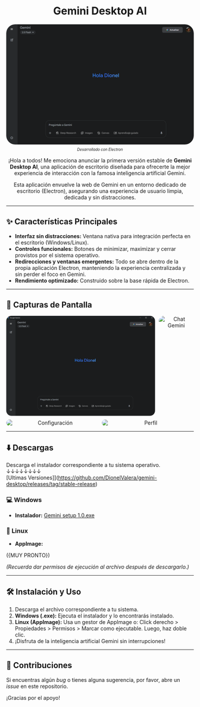 
<div align="center">

# Gemini Desktop AI

<p align="center">
        <img src=".github/branding/banner.png" alt="Gemini branding image" width="700" style="border-radius:24px;"><br>
        <i style="font-size: 10px; color: currentColor;">
            <a href="https://www.electronjs.org/" style="color: currentColor; text-decoration: none;">Desarrollado con Electron</a>
        </i>
</p>

¡Hola a todos! Me emociona anunciar la primera versión estable de **Gemini Desktop AI**, una aplicación de escritorio diseñada para ofrecerte la mejor experiencia de interacción con la famosa inteligencia artificial Gemini.

Esta aplicación envuelve la web de Gemini en un entorno dedicado de escritorio (Electron), asegurando una experiencia de usuario limpia, dedicada y sin distracciones.

</div>

---

## ✨ Características Principales

* **Interfaz sin distracciones:** Ventana nativa para integración perfecta en el escritorio (Windows/Linux).
* **Controles funcionales:** Botones de minimizar, maximizar y cerrar provistos por el sistema operativo.
* **Redirecciones y ventanas emergentes:** Todo se abre dentro de la propia aplicación Electron, manteniendo la experiencia centralizada y sin perder el foco en Gemini.
* **Rendimiento optimizado:** Construido sobre la base rápida de Electron.

---


## 📸 Capturas de Pantalla
<div align="center">
    <div style="display: flex; justify-content: center; gap: 10px; margin-bottom: 10px;">
        <img src="screenshots/home.png" alt="Home" width="400" style="border-radius:14px;" />
        <img src="screenshots/chat.png" alt="Chat Gemini" width="400" style="border-radius:14px;" />
    </div>
    <div style="display: flex; justify-content: center; gap: 10px;  margin-bottom: 10px;">
        <img src="screenshots/settings.png" alt="Configuración" width="400" style="border-radius:14px;" />
        <img src="screenshots/profile.png" alt="Perfil" width="400" style="border-radius:14px;" />
    </div>
</div>

---

## ⬇️ Descargas

Descarga el instalador correspondiente a tu sistema operativo. <br/>
↓↓↓↓↓↓↓↓<br/>
[Ultimas Versiones]](https://github.com/DionelValera/gemini-desktop/releases/tag/stable-release)

### 💻 Windows

* **Instalador:**
[Gemini setup 1.0.exe](https://github.com/DionelValera/gemini-desktop/releases/download/stable-release/Gemini.Setup.1.0.exe)

### 🐧 Linux

* **AppImage:**

({MUY PRONTO})

*(Recuerda dar permisos de ejecución al archivo después de descargarlo.)*

---


## 🛠️ Instalación y Uso

1.  Descarga el archivo correspondiente a tu sistema.
2.  **Windows (.exe):** Ejecuta el instalador y lo encontrarás instalado.
3.  **Linux (AppImage):** Usa un gestor de AppImage o: Click derecho > Propiedades > Permisos > Marcar como ejecutable. Luego, haz doble clic.
4.  ¡Disfruta de la inteligencia artificial Gemini sin interrupciones!

---


## 🤝 Contribuciones

Si encuentras algún *bug* o tienes alguna sugerencia, por favor, abre un *issue* en este repositorio.

¡Gracias por el apoyo!
